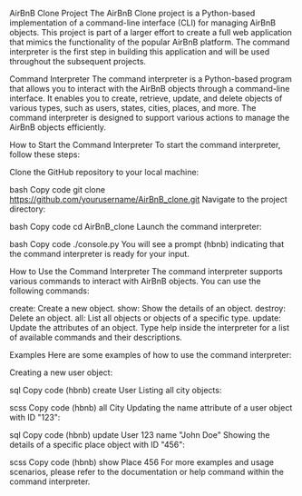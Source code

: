 AirBnB Clone Project
The AirBnB Clone project is a Python-based implementation of a command-line interface (CLI) for managing AirBnB objects. This project is part of a larger effort to create a full web application that mimics the functionality of the popular AirBnB platform. The command interpreter is the first step in building this application and will be used throughout the subsequent projects.

Command Interpreter
The command interpreter is a Python-based program that allows you to interact with the AirBnB objects through a command-line interface. It enables you to create, retrieve, update, and delete objects of various types, such as users, states, cities, places, and more. The command interpreter is designed to support various actions to manage the AirBnB objects efficiently.

How to Start the Command Interpreter
To start the command interpreter, follow these steps:

Clone the GitHub repository to your local machine:

bash
Copy code
git clone https://github.com/yourusername/AirBnB_clone.git
Navigate to the project directory:

bash
Copy code
cd AirBnB_clone
Launch the command interpreter:

bash
Copy code
./console.py
You will see a prompt (hbnb) indicating that the command interpreter is ready for your input.

How to Use the Command Interpreter
The command interpreter supports various commands to interact with AirBnB objects. You can use the following commands:

create: Create a new object.
show: Show the details of an object.
destroy: Delete an object.
all: List all objects or objects of a specific type.
update: Update the attributes of an object.
Type help inside the interpreter for a list of available commands and their descriptions.

Examples
Here are some examples of how to use the command interpreter:

Creating a new user object:

sql
Copy code
(hbnb) create User
Listing all city objects:

scss
Copy code
(hbnb) all City
Updating the name attribute of a user object with ID "123":

sql
Copy code
(hbnb) update User 123 name "John Doe"
Showing the details of a specific place object with ID "456":

scss
Copy code
(hbnb) show Place 456
For more examples and usage scenarios, please refer to the documentation or help command within the command interpreter.